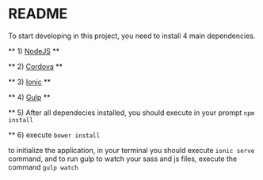 # README #
To start developing in this project, you need to install 4 main dependencies.

** 1) [NodeJS](https://nodejs.org/en/download/) **

** 2) [Cordova](https://cordova.apache.org/) **

** 3) [Ionic](http://ionicframework.com/docs/guide/installation.html) **

** 4) [Gulp](https://github.com/gulpjs/gulp/blob/master/docs/getting-started.md) **

** 5) After all dependecies installed, you should execute in your prompt ```npm install```

** 6) execute  ``` bower install ```

to initialize the application, in your terminal you should execute ``` ionic serve ``` command, and to run gulp to watch your sass and js files, execute the command ``` gulp watch ```
